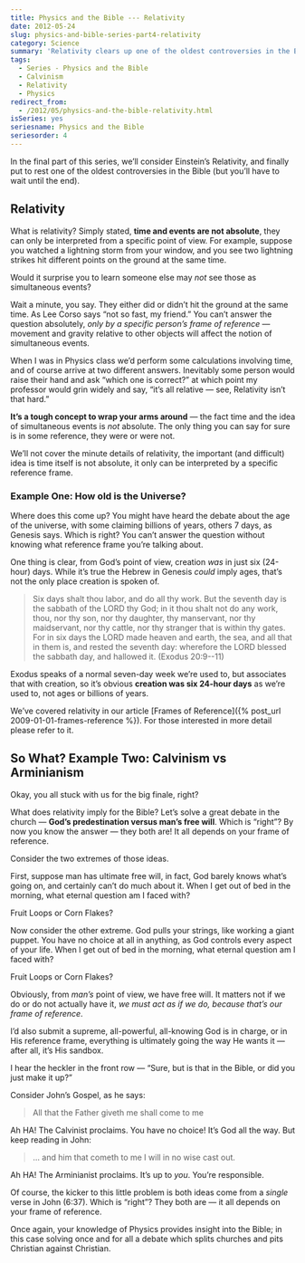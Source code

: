 ```yaml
---
title: Physics and the Bible --- Relativity
date: 2012-05-24
slug: physics-and-bible-series-part4-relativity
category: Science
summary: 'Relativity clears up one of the oldest controversies in the Bible: Calvinism vs Arminianism'
tags: 
  - Series - Physics and the Bible
  - Calvinism
  - Relativity
  - Physics
redirect_from:
  - /2012/05/physics-and-the-bible-relativity.html
isSeries: yes
seriesname: Physics and the Bible
seriesorder: 4
---
```





In the final part of this series, we’ll consider Einstein’s Relativity,
and finally put to rest one of the oldest controversies in the Bible
(but you’ll have to wait until the end).

Relativity
----------

What is relativity? Simply stated, **time and events are not absolute**,
they can only be interpreted from a specific point of view. For example,
suppose you watched a lightning storm from your window, and you see two
lightning strikes hit different points on the ground at the same time.

Would it surprise you to learn someone else may *not* see those as
simultaneous events?

Wait a minute, you say. They either did or didn’t hit the ground at the
same time. As Lee Corso says “not so fast, my friend.” You can’t answer
the question absolutely, *only by a specific person’s frame of
reference* — movement and gravity relative to other objects will affect
the notion of simultaneous events.

When I was in Physics class we’d perform some calculations involving
time, and of course arrive at two different answers. Inevitably some
person would raise their hand and ask “which one is correct?” at which
point my professor would grin widely and say, “it’s all relative — see,
Relativity isn’t that hard.”

**It’s a tough concept to wrap your arms around** — the fact time and
the idea of simultaneous events is *not* absolute. The only thing you
can say for sure is in some reference, they were or were not.

We’ll not cover the minute details of relativity, the important (and
difficult) idea is time itself is not absolute, it only can be
interpreted by a specific reference frame.

### Example One: How old is the Universe?

Where does this come up? You might have heard the debate about the age
of the universe, with some claiming billions of years, others 7 days, as
Genesis says. Which is right? You can’t answer the question without
knowing what reference frame you’re talking about.

One thing is clear, from God’s point of view, creation *was* in just six
(24-hour) days. While it’s true the Hebrew in Genesis *could* imply
ages, that’s not the only place creation is spoken of.

> Six days shalt thou labor, and do all thy work. But the seventh day is
> the sabbath of the LORD thy God; in it thou shalt not do any work,
> thou, nor thy son, nor thy daughter, thy manservant, nor thy
> maidservant, nor thy cattle, nor thy stranger that is within thy
> gates. For in six days the LORD made heaven and earth, the sea, and
> all that in them is, and rested the seventh day: wherefore the LORD
> blessed the sabbath day, and hallowed it. (Exodus 20:9--11)

Exodus speaks of a normal seven-day week we’re used to, but associates
that with creation, so it’s obvious **creation was six 24-hour days** as
we’re used to, not ages or billions of years.

We’ve covered relativity in our article [Frames of Reference]({% post_url 2009-01-01-frames-reference %}).
For those interested in more detail please refer to it.

So What? Example Two: Calvinism vs Arminianism
----------------------------------------------

Okay, you all stuck with us for the big finale, right?

What does relativity imply for the Bible? Let’s solve a great debate in
the church — **God’s predestination versus man’s free will**. Which is
“right”? By now you know the answer — they both are! It all depends on
your frame of reference.

Consider the two extremes of those ideas.

First, suppose man has ultimate free will, in fact, God barely knows
what’s going on, and certainly can’t do much about it. When I get out of
bed in the morning, what eternal question am I faced with?

Fruit Loops or Corn Flakes?

Now consider the other extreme. God pulls your strings, like working a
giant puppet. You have no choice at all in anything, as God controls
every aspect of your life. When I get out of bed in the morning, what
eternal question am I faced with?

Fruit Loops or Corn Flakes?

Obviously, from *man’s* point of view, we have free will. It matters not
if we do or do not actually have it, *we must act as if we do, because
that’s our frame of reference*.

I’d also submit a supreme, all-powerful, all-knowing God is in charge,
or in His reference frame, everything is ultimately going the way He
wants it — after all, it’s His sandbox.

I hear the heckler in the front row — “Sure, but is that in the Bible,
or did you just make it up?”

Consider John’s Gospel, as he says:

> All that the Father giveth me shall come to me

Ah HA! The Calvinist proclaims. You have no choice! It’s God all the
way. But keep reading in John:

> … and him that cometh to me I will in no wise cast out.

Ah HA! The Arminianist proclaims. It’s up to *you*. You’re responsible.

Of course, the kicker to this little problem is both ideas come from a
*single* verse in John (6:37). Which is “right”? They both are — it all
depends on your frame of reference.

Once again, your knowledge of Physics provides insight into the Bible;
in this case solving once and for all a debate which splits churches and
pits Christian against Christian.

